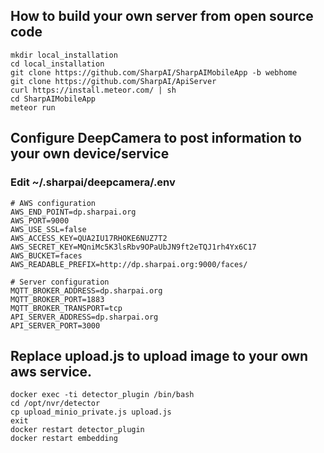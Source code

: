 ## How to build your own server from open source code
```
mkdir local_installation
cd local_installation
git clone https://github.com/SharpAI/SharpAIMobileApp -b webhome
git clone https://github.com/SharpAI/ApiServer
curl https://install.meteor.com/ | sh
cd SharpAIMobileApp
meteor run
```

## Configure DeepCamera to post information to your own device/service

### Edit ~/.sharpai/deepcamera/.env

```
# AWS configuration
AWS_END_POINT=dp.sharpai.org
AWS_PORT=9000
AWS_USE_SSL=false
AWS_ACCESS_KEY=QUA2IU17RHOKE6NUZ7T2
AWS_SECRET_KEY=MQniMc5K3lsRbv9OPaUbJN9ft2eTQJ1rh4Yx6C17
AWS_BUCKET=faces
AWS_READABLE_PREFIX=http://dp.sharpai.org:9000/faces/

# Server configuration
MQTT_BROKER_ADDRESS=dp.sharpai.org
MQTT_BROKER_PORT=1883
MQTT_BROKER_TRANSPORT=tcp
API_SERVER_ADDRESS=dp.sharpai.org
API_SERVER_PORT=3000
```

## Replace upload.js to upload image to your own aws service.

```
docker exec -ti detector_plugin /bin/bash
cd /opt/nvr/detector
cp upload_minio_private.js upload.js
exit
docker restart detector_plugin 
docker restart embedding 
```
